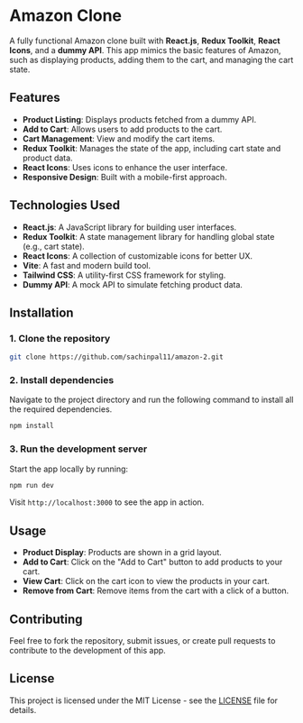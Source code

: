 

# Amazon Clone

A fully functional Amazon clone built with **React.js**, **Redux Toolkit**, **React Icons**, and a **dummy API**. This app mimics the basic features of Amazon, such as displaying products, adding them to the cart, and managing the cart state.

## Features

- **Product Listing**: Displays products fetched from a dummy API.
- **Add to Cart**: Allows users to add products to the cart.
- **Cart Management**: View and modify the cart items.
- **Redux Toolkit**: Manages the state of the app, including cart state and product data.
- **React Icons**: Uses icons to enhance the user interface.
- **Responsive Design**: Built with a mobile-first approach.

## Technologies Used

- **React.js**: A JavaScript library for building user interfaces.
- **Redux Toolkit**: A state management library for handling global state (e.g., cart state).
- **React Icons**: A collection of customizable icons for better UX.
- **Vite**: A fast and modern build tool.
- **Tailwind CSS**: A utility-first CSS framework for styling.
- **Dummy API**: A mock API to simulate fetching product data.

## Installation

### 1. Clone the repository

```bash
git clone https://github.com/sachinpal11/amazon-2.git
```

### 2. Install dependencies

Navigate to the project directory and run the following command to install all the required dependencies.

```bash
npm install
```

### 3. Run the development server

Start the app locally by running:

```bash
npm run dev
```

Visit `http://localhost:3000` to see the app in action.

## Usage

- **Product Display**: Products are shown in a grid layout.
- **Add to Cart**: Click on the "Add to Cart" button to add products to your cart.
- **View Cart**: Click on the cart icon to view the products in your cart.
- **Remove from Cart**: Remove items from the cart with a click of a button.

## Contributing

Feel free to fork the repository, submit issues, or create pull requests to contribute to the development of this app.

## License

This project is licensed under the MIT License - see the [LICENSE](LICENSE) file for details.


